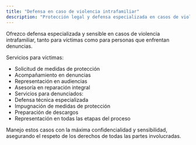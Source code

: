 ```yaml
---
title: "Defensa en caso de violencia intrafamiliar"
description: "Protección legal y defensa especializada en casos de violencia deméstica."
---
```


Ofrezco defensa especializada y sensible en casos de violencia intrafamiliar, tanto para víctimas como para personas que enfrentan denuncias.

Servicios para víctimas:

- Solicitud de medidas de protección
- Acompañamiento en denuncias
- Representación en audiencias
- Asesoría en reparación integral
- Servicios para denunciados:
- Defensa técnica especializada
- Impugnación de medidas de protección
- Preparación de descargos
- Representación en todas las etapas del proceso

Manejo estos casos con la máxima confidencialidad y sensibilidad, asegurando el respeto de los derechos de todas las partes involucradas.
